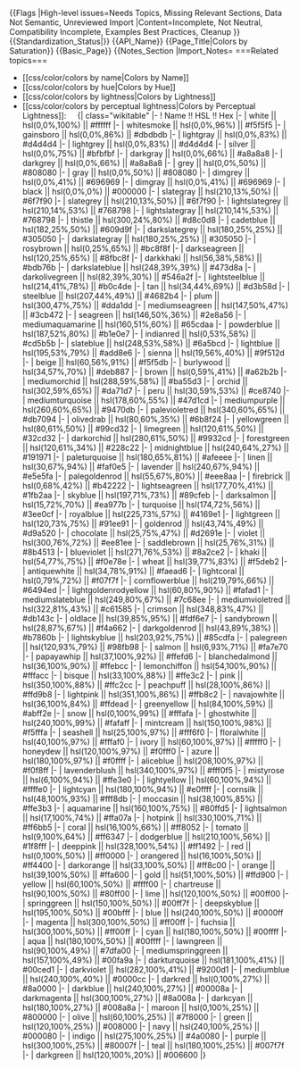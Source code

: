 {{Flags
|High-level issues=Needs Topics, Missing Relevant Sections, Data Not Semantic, Unreviewed Import
|Content=Incomplete, Not Neutral, Compatibility Incomplete, Examples Best Practices, Cleanup
}}
{{Standardization_Status|}}
{{API_Name}}
{{Page_Title|Colors by Saturation}}
{{Basic_Page}}
{{Notes_Section
|Import_Notes=
===Related topics===
* [[css/color/colors by name|Colors by Name]]
* [[css/color/colors by hue|Colors by Hue]]
* [[css/color/colors by lightness|Colors by Lightness]]
* [[css/color/colors by perceptual lightness|Colors by Perceptual Lightness]]:
 
 
{| class="wikitable"
|-
! Name !! HSL !! Hex
|-
| white || hsl(0,0%,100%) || #ffffff
|-
| whitesmoke || hsl(0,0%,96%) || #f5f5f5
|-
| gainsboro || hsl(0,0%,86%) || #dbdbdb
|-
| lightgray || hsl(0,0%,83%) || #d4d4d4
|-
| lightgrey || hsl(0,0%,83%) || #d4d4d4
|-
| silver || hsl(0,0%,75%) || #bfbfbf
|-
| darkgray || hsl(0,0%,66%) || #a8a8a8
|-
| darkgrey || hsl(0,0%,66%) || #a8a8a8
|-
| grey || hsl(0,0%,50%) || #808080
|-
| gray || hsl(0,0%,50%) || #808080
|-
| dimgrey || hsl(0,0%,41%) || #696969
|-
| dimgray || hsl(0,0%,41%) || #696969
|-
| black || hsl(0,0%,0%) || #000000
|-
| slategray || hsl(210,13%,50%) || #6f7f90
|-
| slategrey || hsl(210,13%,50%) || #6f7f90
|-
| lightslategrey || hsl(210,14%,53%) || #768798
|-
| lightslategray || hsl(210,14%,53%) || #768798
|-
| thistle || hsl(300,24%,80%) || #d8c0d8
|-
| cadetblue || hsl(182,25%,50%) || #609d9f
|-
| darkslategrey || hsl(180,25%,25%) || #305050
|-
| darkslategray || hsl(180,25%,25%) || #305050
|-
| rosybrown || hsl(0,25%,65%) || #bc8f8f
|-
| darkseagreen || hsl(120,25%,65%) || #8fbc8f
|-
| darkkhaki || hsl(56,38%,58%) || #bdb76b
|-
| darkslateblue || hsl(248,39%,39%) || #473d8a
|-
| darkolivegreen || hsl(82,39%,30%) || #546a2f
|-
| lightsteelblue || hsl(214,41%,78%) || #b0c4de
|-
| tan || hsl(34,44%,69%) || #d3b58d
|-
| steelblue || hsl(207,44%,49%) || #4682b4
|-
| plum || hsl(300,47%,75%) || #dda1dd
|-
| mediumseagreen || hsl(147,50%,47%) || #3cb472
|-
| seagreen || hsl(146,50%,36%) || #2e8a56
|-
| mediumaquamarine || hsl(160,51%,60%) || #65cdaa
|-
| powderblue || hsl(187,52%,80%) || #b1e0e7
|-
| indianred || hsl(0,53%,58%) || #cd5b5b
|-
| slateblue || hsl(248,53%,58%) || #6a5bcd
|-
| lightblue || hsl(195,53%,79%) || #add8e6
|-
| sienna || hsl(19,56%,40%) || #9f512d
|-
| beige || hsl(60,56%,91%) || #f5f5db
|-
| burlywood || hsl(34,57%,70%) || #deb887
|-
| brown || hsl(0,59%,41%) || #a62b2b
|-
| mediumorchid || hsl(288,59%,58%) || #ba55d3
|-
| orchid || hsl(302,59%,65%) || #da71d7
|-
| peru || hsl(30,59%,53%) || #ce8740
|-
| mediumturquoise || hsl(178,60%,55%) || #47d1cd
|-
| mediumpurple || hsl(260,60%,65%) || #9470db
|-
| palevioletred || hsl(340,60%,65%) || #db7094
|-
| olivedrab || hsl(80,60%,35%) || #6b8f24
|-
| yellowgreen || hsl(80,61%,50%) || #99cd32
|-
| limegreen || hsl(120,61%,50%) || #32cd32
|-
| darkorchid || hsl(280,61%,50%) || #9932cd
|-
| forestgreen || hsl(120,61%,34%) || #228c22
|-
| midnightblue || hsl(240,64%,27%) || #191971
|-
| paleturquoise || hsl(180,65%,81%) || #afeeee
|-
| linen || hsl(30,67%,94%) || #faf0e5
|-
| lavender || hsl(240,67%,94%) || #e5e5fa
|-
| palegoldenrod || hsl(55,67%,80%) || #eee8aa
|-
| firebrick || hsl(0,68%,42%) || #b42222
|-
| lightseagreen || hsl(177,70%,41%) || #1fb2aa
|-
| skyblue || hsl(197,71%,73%) || #89cfeb
|-
| darksalmon || hsl(15,72%,70%) || #ea977b
|-
| turquoise || hsl(174,72%,56%) || #3ee0cf
|-
| royalblue || hsl(225,73%,57%) || #4169e1
|-
| lightgreen || hsl(120,73%,75%) || #91ee91
|-
| goldenrod || hsl(43,74%,49%) || #d9a520
|-
| chocolate || hsl(25,75%,47%) || #d2691e
|-
| violet || hsl(300,76%,72%) || #ee81ee
|-
| saddlebrown || hsl(25,76%,31%) || #8b4513
|-
| blueviolet || hsl(271,76%,53%) || #8a2ce2
|-
| khaki || hsl(54,77%,75%) || #f0e78e
|-
| wheat || hsl(39,77%,83%) || #f5deb2
|-
| antiquewhite || hsl(34,78%,91%) || #faead6
|-
| lightcoral || hsl(0,79%,72%) || #f07f7f
|-
| cornflowerblue || hsl(219,79%,66%) || #6494ed
|-
| lightgoldenrodyellow || hsl(60,80%,90%) || #fafad1
|-
| mediumslateblue || hsl(249,80%,67%) || #7c68ee
|-
| mediumvioletred || hsl(322,81%,43%) || #c61585
|-
| crimson || hsl(348,83%,47%) || #db143c
|-
| oldlace || hsl(39,85%,95%) || #fdf6e7
|-
| sandybrown || hsl(28,87%,67%) || #f4a662
|-
| darkgoldenrod || hsl(43,89%,38%) || #b7860b
|-
| lightskyblue || hsl(203,92%,75%) || #85cdfa
|-
| palegreen || hsl(120,93%,79%) || #98fb98
|-
| salmon || hsl(6,93%,71%) || #fa7e70
|-
| papayawhip || hsl(37,100%,92%) || #ffefd6
|-
| blanchedalmond || hsl(36,100%,90%) || #ffebcc
|-
| lemonchiffon || hsl(54,100%,90%) || #fffacc
|-
| bisque || hsl(33,100%,88%) || #ffe3c2
|-
| pink || hsl(350,100%,88%) || #ffc2cc
|-
| peachpuff || hsl(28,100%,86%) || #ffd9b8
|-
| lightpink || hsl(351,100%,86%) || #ffb8c2
|-
| navajowhite || hsl(36,100%,84%) || #ffdead
|-
| greenyellow || hsl(84,100%,59%) || #abff2e
|-
| snow || hsl(0,100%,99%) || #fffafa
|-
| ghostwhite || hsl(240,100%,99%) || #fafaff
|-
| mintcream || hsl(150,100%,98%) || #f5fffa
|-
| seashell || hsl(25,100%,97%) || #fff6f0
|-
| floralwhite || hsl(40,100%,97%) || #fffaf0
|-
| ivory || hsl(60,100%,97%) || #fffff0
|-
| honeydew || hsl(120,100%,97%) || #f0fff0
|-
| azure || hsl(180,100%,97%) || #f0ffff
|-
| aliceblue || hsl(208,100%,97%) || #f0f8ff
|-
| lavenderblush || hsl(340,100%,97%) || #fff0f5
|-
| mistyrose || hsl(6,100%,94%) || #ffe3e0
|-
| lightyellow || hsl(60,100%,94%) || #ffffe0
|-
| lightcyan || hsl(180,100%,94%) || #e0ffff
|-
| cornsilk || hsl(48,100%,93%) || #fff8db
|-
| moccasin || hsl(38,100%,85%) || #ffe3b3
|-
| aquamarine || hsl(160,100%,75%) || #80ffd5
|-
| lightsalmon || hsl(17,100%,74%) || #ffa07a
|-
| hotpink || hsl(330,100%,71%) || #ff6bb5
|-
| coral || hsl(16,100%,66%) || #ff8052
|-
| tomato || hsl(9,100%,64%) || #ff6347
|-
| dodgerblue || hsl(210,100%,56%) || #1f8fff
|-
| deeppink || hsl(328,100%,54%) || #ff1492
|-
| red || hsl(0,100%,50%) || #ff0000
|-
| orangered || hsl(16,100%,50%) || #ff4400
|-
| darkorange || hsl(33,100%,50%) || #ff8c00
|-
| orange || hsl(39,100%,50%) || #ffa600
|-
| gold || hsl(51,100%,50%) || #ffd900
|-
| yellow || hsl(60,100%,50%) || #ffff00
|-
| chartreuse || hsl(90,100%,50%) || #80ff00
|-
| lime || hsl(120,100%,50%) || #00ff00
|-
| springgreen || hsl(150,100%,50%) || #00ff7f
|-
| deepskyblue || hsl(195,100%,50%) || #00bfff
|-
| blue || hsl(240,100%,50%) || #0000ff
|-
| magenta || hsl(300,100%,50%) || #ff00ff
|-
| fuchsia || hsl(300,100%,50%) || #ff00ff
|-
| cyan || hsl(180,100%,50%) || #00ffff
|-
| aqua || hsl(180,100%,50%) || #00ffff
|-
| lawngreen || hsl(90,100%,49%) || #7dfa00
|-
| mediumspringgreen || hsl(157,100%,49%) || #00fa9a
|-
| darkturquoise || hsl(181,100%,41%) || #00ced1
|-
| darkviolet || hsl(282,100%,41%) || #9200d1
|-
| mediumblue || hsl(240,100%,40%) || #0000cc
|-
| darkred || hsl(0,100%,27%) || #8a0000
|-
| darkblue || hsl(240,100%,27%) || #00008a
|-
| darkmagenta || hsl(300,100%,27%) || #8a008a
|-
| darkcyan || hsl(180,100%,27%) || #008a8a
|-
| maroon || hsl(0,100%,25%) || #800000
|-
| olive || hsl(60,100%,25%) || #7f8000
|-
| green || hsl(120,100%,25%) || #008000
|-
| navy || hsl(240,100%,25%) || #000080
|-
| indigo || hsl(275,100%,25%) || #4a0080
|-
| purple || hsl(300,100%,25%) || #80007f
|-
| teal || hsl(180,100%,25%) || #007f7f
|-
| darkgreen || hsl(120,100%,20%) || #006600
|}